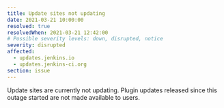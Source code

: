```yaml
---
title: Update sites not updating
date: 2021-03-21 10:00:00
resolved: true
resolvedWhen: 2021-03-21 12:42:00
# Possible severity levels: down, disrupted, notice
severity: disrupted
affected:
  - updates.jenkins.io
  - updates.jenkins-ci.org
section: issue
---
```


Update sites are currently not updating. Plugin updates released since this outage started are not made available to users.
